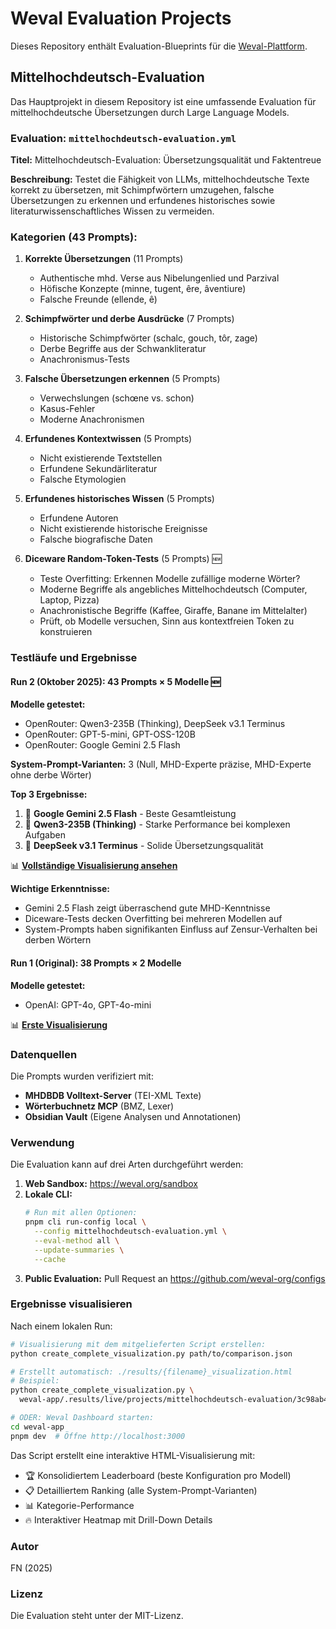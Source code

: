 # Weval Evaluation Projects

Dieses Repository enthält Evaluation-Blueprints für die [Weval-Plattform](https://weval.org).

## Mittelhochdeutsch-Evaluation

Das Hauptprojekt in diesem Repository ist eine umfassende Evaluation für mittelhochdeutsche Übersetzungen durch Large Language Models.

### Evaluation: `mittelhochdeutsch-evaluation.yml`

**Titel:** Mittelhochdeutsch-Evaluation: Übersetzungsqualität und Faktentreue

**Beschreibung:** Testet die Fähigkeit von LLMs, mittelhochdeutsche Texte korrekt zu übersetzen, mit Schimpfwörtern umzugehen, falsche Übersetzungen zu erkennen und erfundenes historisches sowie literaturwissenschaftliches Wissen zu vermeiden.

### Kategorien (43 Prompts):

1. **Korrekte Übersetzungen** (11 Prompts)
   - Authentische mhd. Verse aus Nibelungenlied und Parzival
   - Höfische Konzepte (minne, tugent, êre, âventiure)
   - Falsche Freunde (ellende, ê)

2. **Schimpfwörter und derbe Ausdrücke** (7 Prompts)
   - Historische Schimpfwörter (schalc, gouch, tôr, zage)
   - Derbe Begriffe aus der Schwankliteratur
   - Anachronismus-Tests

3. **Falsche Übersetzungen erkennen** (5 Prompts)
   - Verwechslungen (schœne vs. schon)
   - Kasus-Fehler
   - Moderne Anachronismen

4. **Erfundenes Kontextwissen** (5 Prompts)
   - Nicht existierende Textstellen
   - Erfundene Sekundärliteratur
   - Falsche Etymologien

5. **Erfundenes historisches Wissen** (5 Prompts)
   - Erfundene Autoren
   - Nicht existierende historische Ereignisse
   - Falsche biografische Daten

6. **Diceware Random-Token-Tests** (5 Prompts) 🆕
   - Teste Overfitting: Erkennen Modelle zufällige moderne Wörter?
   - Moderne Begriffe als angebliches Mittelhochdeutsch (Computer, Laptop, Pizza)
   - Anachronistische Begriffe (Kaffee, Giraffe, Banane im Mittelalter)
   - Prüft, ob Modelle versuchen, Sinn aus kontextfreien Token zu konstruieren

### Testläufe und Ergebnisse

#### Run 2 (Oktober 2025): 43 Prompts × 5 Modelle 🆕

**Modelle getestet:**
- OpenRouter: Qwen3-235B (Thinking), DeepSeek v3.1 Terminus
- OpenRouter: GPT-5-mini, GPT-OSS-120B  
- OpenRouter: Google Gemini 2.5 Flash

**System-Prompt-Varianten:** 3 (Null, MHD-Experte präzise, MHD-Experte ohne derbe Wörter)

**Top 3 Ergebnisse:**
1. 🥇 **Google Gemini 2.5 Flash** - Beste Gesamtleistung
2. 🥈 **Qwen3-235B (Thinking)** - Starke Performance bei komplexen Aufgaben
3. 🥉 **DeepSeek v3.1 Terminus** - Solide Übersetzungsqualität

📊 **[Vollständige Visualisierung ansehen](./results/mittelhochdeutsch-complete2.html)**

**Wichtige Erkenntnisse:**
- Gemini 2.5 Flash zeigt überraschend gute MHD-Kenntnisse
- Diceware-Tests decken Overfitting bei mehreren Modellen auf
- System-Prompts haben signifikanten Einfluss auf Zensur-Verhalten bei derben Wörtern

#### Run 1 (Original): 38 Prompts × 2 Modelle

**Modelle getestet:**
- OpenAI: GPT-4o, GPT-4o-mini

📊 **[Erste Visualisierung](./results/mittelhochdeutsch-evaluation-visualization.html)**

### Datenquellen

Die Prompts wurden verifiziert mit:
- **MHDBDB Volltext-Server** (TEI-XML Texte)
- **Wörterbuchnetz MCP** (BMZ, Lexer)
- **Obsidian Vault** (Eigene Analysen und Annotationen)

### Verwendung

Die Evaluation kann auf drei Arten durchgeführt werden:

1. **Web Sandbox:** https://weval.org/sandbox
2. **Lokale CLI:** 
   ```bash
   # Run mit allen Optionen:
   pnpm cli run-config local \
     --config mittelhochdeutsch-evaluation.yml \
     --eval-method all \
     --update-summaries \
     --cache
   ```
3. **Public Evaluation:** Pull Request an https://github.com/weval-org/configs

### Ergebnisse visualisieren

Nach einem lokalen Run:

```bash
# Visualisierung mit dem mitgelieferten Script erstellen:
python create_complete_visualization.py path/to/comparison.json

# Erstellt automatisch: ./results/{filename}_visualization.html
# Beispiel:
python create_complete_visualization.py \
  weval-app/.results/live/projects/mittelhochdeutsch-evaluation/3c98ab4c_comparison.json

# ODER: Weval Dashboard starten:
cd weval-app
pnpm dev  # Öffne http://localhost:3000
```

Das Script erstellt eine interaktive HTML-Visualisierung mit:
- 🏆 Konsolidiertem Leaderboard (beste Konfiguration pro Modell)
- 📋 Detailliertem Ranking (alle System-Prompt-Varianten)
- 📊 Kategorie-Performance
- 🔥 Interaktiver Heatmap mit Drill-Down Details

### Autor

FN (2025)

### Lizenz

Die Evaluation steht unter der MIT-Lizenz.


